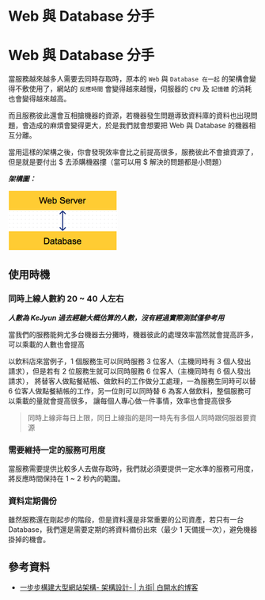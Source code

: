 # Web 與 Database 分手

# Web 與 Database 分手

當服務越來越多人需要去同時存取時，原本的 `Web` 與 `Database 在一起` 的架構會變得不敷使用了，網站的 `反應時間` 會變得越來越慢，伺服器的 `CPU` 及 `記憶體` 的消耗也會變得越來越高。

而且服務彼此還會互相搶機器的資源，若機器發生問題導致資料庫的資料也出現問題，會造成的麻煩會變得更大，於是我們就會想要把 Web 與 Database 的機器相互分離。

當用這樣的架構之後，你會發現效率會比之前提高很多，服務彼此不會搶資源了，但是就是要付出 $ 去添購機器摟（當可以用 $ 解決的問題都是小問題）

***架構圖：***

![](img/6b2c8d4e.png)

## 使用時機

### 同時上線人數約 20 ~ 40 人左右

***人數為 KeJyun 過去經驗大概估算的人數，沒有經過實際測試僅參考用***

當我們的服務能夠尤多台機器去分攤時，機器彼此的處理效率當然就會提高許多，可以乘載的人數也會提高

以飲料店來當例子，1 個服務生可以同時服務 3 位客人（主機同時有 3 個人發出請求），但是若有 2 位服務生就可以同時服務 6 位客人（主機同時有 6 個人發出請求）， 將替客人做點餐結帳、做飲料的工作做分工處理，一為服務生同時可以替 6 位客人做點餐結帳的工作，另一位則可以同時替 6 為客人做飲料，整個服務可以乘載的量就會提高很多， 讓每個人專心做一件事情，效率也會提高很多

> 同時上線非每日上限，同日上線指的是同一時先有多個人同時跟伺服器要資源

### 需要維持一定的服務可用度

當服務需要提供比較多人去做存取時，我們就必須要提供一定水準的服務可用度，將反應時間保持在 1 ~ 2 秒內的範圍。

### 資料定期備份

雖然服務還在剛起步的階段，但是資料還是非常重要的公司資產，若只有一台 Database，我們還是需要定期的將資料備份出來（最少 1 天備援一次），避免機器掛掉的機會。

## 參考資料

*   [一步步構建大型網站架構- 架構設計- | 九街| 白開水的博客](http://www.9streets.cn/art-php-489.html)